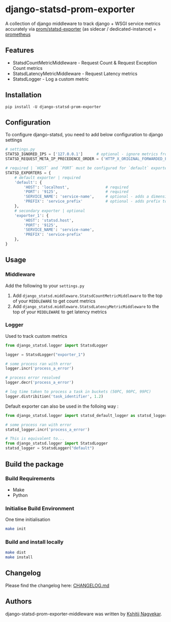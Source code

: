 # django-statsd-prom-exporter

A collection of django middleware to track django + WSGI service metrics accurately via [prom/statsd-exporter](https://github.com/prometheus/statsd_exporter) (as sidecar / dedicated-instance) + [prometheus](https://prometheus.io/)

## Features
* StatsdCountMetricMiddleware - Request Count & Request Exception Count metrics
* StatsdLatencyMetricMiddleware - Request Latency metrics
* StatsdLogger - Log a custom metric


## Installation
```
pip install -U django-statsd-prom-exporter
```


## Configuration

To configure django-statsd, you need to add below configuration to django settings

```python
# settings.py
STATSD_IGNORED_IPS = ['127.0.0.1']      # optional - ignore metrics from requests from listed ips
STATSD_REQUEST_META_IP_PRECEDENCE_ORDER = ('HTTP_X_ORIGINAL_FORWARDED_FOR', 'REMOTE_ADDR') # optional - default request meta precedence order for ip address

# required | `HOST` and `PORT` must be configured for `default` exporter. Additional exporters are optional, but if configured `HOST` and `PORT` must be specified.
STATSD_EXPORTERS = {
    # default exporter | required
    'default': {
        'HOST': 'localhost',                # required
        'PORT': '9125',                     # required
        'SERVICE_NAME': 'service-name',     # optional - adds a dimension to all your metrics
        'PREFIX': 'service_prefix'          # optional - adds prefix to all metrics
    },
    # secondary exporter | optional
    'exporter_1': {
        'HOST': 'statsd.host',
        'PORT': '9125',
        'SERVICE_NAME': 'service-name',
        'PREFIX': 'service-prefix'
    },
}
```


## Usage

### Middleware
Add the following to your `settings.py`
1. Add `django_statsd.middleware.StatsdCountMetricMiddleware` to the top of your `MIDDLEWARE` to get count metrics
2. Add `django_statsd.middleware.StatsdLatencyMetricMiddleware` to the top of your `MIDDLEWARE` to get latency metrics

### Logger
Used to track custom metrics
```python
from django_statsd.logger import StatsdLogger

logger = StatsdLogger("exporter_1")

# some process ran with error
logger.incr('process_a_error')

# process error resolved
logger.decr('process_a_error')

# log time taken to process a task in buckets (50PC, 90PC, 99PC)
logger.distribition('task_identifier', 1.2)
```

Default exporter can also be used in the folloing way :
```python
from django_statsd.logger import statsd_default_logger as statsd_logger

# some process ran with error
statsd_logger.incr('process_a_error')

# This is equivalent to...
from django_statsd.logger import StatsdLogger
statsd_logger = StatsdLogger("default")
```

## Build the package

### Build Requirements
- Make
- Python

### Initialise Build Environment
One time initialisation
```bash
make init
```

### Build and install locally
```bash
make dist
make install
```


## Changelog

Please find the changelog here: [CHANGELOG.md](CHANGELOG.md)


## Authors

django-statsd-prom-exporter-middleware was written by [Kshitij Nagvekar](mailto:kshitij.nagvekar@workindia.in).
